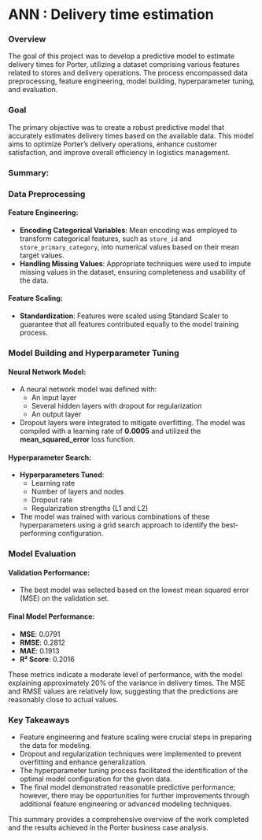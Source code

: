 # ANN : Delivery time estimation

### Overview
The goal of this project was to develop a predictive model to estimate delivery times for Porter, utilizing a dataset comprising various features related to stores and delivery operations. The process encompassed data preprocessing, feature engineering, model building, hyperparameter tuning, and evaluation.

### Goal
The primary objective was to create a robust predictive model that accurately estimates delivery times based on the available data. This model aims to optimize Porter’s delivery operations, enhance customer satisfaction, and improve overall efficiency in logistics management.

### Summary:

### Data Preprocessing

#### Feature Engineering:
- **Encoding Categorical Variables**: Mean encoding was employed to transform categorical features, such as `store_id` and `store_primary_category`, into numerical values based on their mean target values.
- **Handling Missing Values**: Appropriate techniques were used to impute missing values in the dataset, ensuring completeness and usability of the data.

#### Feature Scaling:
- **Standardization**: Features were scaled using Standard Scaler to guarantee that all features contributed equally to the model training process.

### Model Building and Hyperparameter Tuning

#### Neural Network Model:
- A neural network model was defined with:
  - An input layer
  - Several hidden layers with dropout for regularization
  - An output layer
- Dropout layers were integrated to mitigate overfitting. The model was compiled with a learning rate of **0.0005** and utilized the **mean_squared_error** loss function.

#### Hyperparameter Search:
- **Hyperparameters Tuned**:
  - Learning rate
  - Number of layers and nodes
  - Dropout rate
  - Regularization strengths (L1 and L2)
- The model was trained with various combinations of these hyperparameters using a grid search approach to identify the best-performing configuration.

### Model Evaluation

#### Validation Performance:
- The best model was selected based on the lowest mean squared error (MSE) on the validation set.

#### Final Model Performance:
- **MSE**: 0.0791
- **RMSE**: 0.2812
- **MAE**: 0.1913
- **R² Score**: 0.2016

These metrics indicate a moderate level of performance, with the model explaining approximately 20% of the variance in delivery times. The MSE and RMSE values are relatively low, suggesting that the predictions are reasonably close to actual values.

### Key Takeaways
- Feature engineering and feature scaling were crucial steps in preparing the data for modeling.
- Dropout and regularization techniques were implemented to prevent overfitting and enhance generalization.
- The hyperparameter tuning process facilitated the identification of the optimal model configuration for the given data.
- The final model demonstrated reasonable predictive performance; however, there may be opportunities for further improvements through additional feature engineering or advanced modeling techniques.

This summary provides a comprehensive overview of the work completed and the results achieved in the Porter business case analysis.

